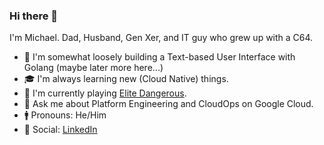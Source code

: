 ### Hi there 👋

I'm Michael. Dad, Husband, Gen Xer, and IT guy who grew up with a C64.

- 👷 I'm somewhat loosely building a Text-based User Interface with Golang (maybe later more here...) 
- 🎓 I'm always learning new (Cloud Native) things.
- 🚀 I'm currently playing [Elite Dangerous](https://www.elitedangerous.com/).
- 💬 Ask me about Platform Engineering and CloudOps on Google Cloud.
- 🚹 Pronouns: He/Him
- 📢 Social: [LinkedIn](https://www.linkedin.com/in/m5lk3n/)

<!--
**m5lk3n/m5lk3n** is a ✨ _special_ ✨ repository because its `README.md` (this file) appears on your GitHub profile.

Here are some ideas to get you started:

- 🔭 I’m currently working on ...
- 🌱 I’m currently learning ...
- 👯 I’m looking to collaborate on ...
- 🤔 I’m looking for help with ...
- 💬 Ask me about ...
- 📫 How to reach me: ...
- 😄 Pronouns: ...
- ⚡ Fun fact: ...
-->
